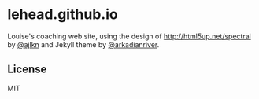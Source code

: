 # lehead.github.io
Louise's coaching web site, using the design of http://html5up.net/spectral by [@ajlkn](http://twitter.com/ajlkn) and Jekyll theme by [@arkadianriver](https://arkadianriver.github.io/arkadianriver.com/).

## License
MIT
